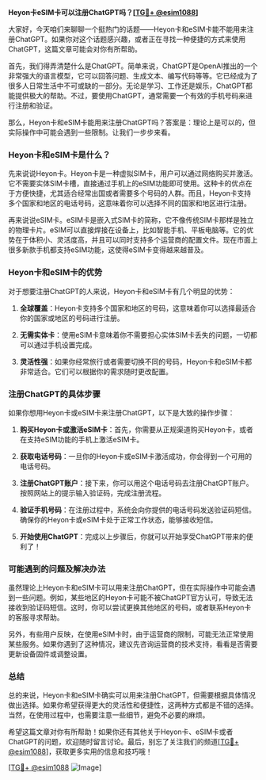 **Heyon卡eSIM卡可以注册ChatGPT吗？[[TG💪+ @esim1088](https://t.me/s/esim1088)]**

大家好，今天咱们来聊聊一个挺热门的话题——Heyon卡和eSIM卡能不能用来注册ChatGPT。如果你对这个话题感兴趣，或者正在寻找一种便捷的方式来使用ChatGPT，这篇文章可能会对你有所帮助。

首先，我们得弄清楚什么是ChatGPT。简单来说，ChatGPT是OpenAI推出的一个非常强大的语言模型，它可以回答问题、生成文本、编写代码等等。它已经成为了很多人日常生活中不可或缺的一部分。无论是学习、工作还是娱乐，ChatGPT都能提供极大的帮助。不过，要使用ChatGPT，通常需要一个有效的手机号码来进行注册和验证。

那么，Heyon卡和eSIM卡能用来注册ChatGPT吗？答案是：理论上是可以的，但实际操作中可能会遇到一些限制。让我们一步步来看。

### Heyon卡和eSIM卡是什么？

先来说说Heyon卡。Heyon卡是一种虚拟SIM卡，用户可以通过网络购买并激活。它不需要实体SIM卡槽，直接通过手机上的eSIM功能即可使用。这种卡的优点在于方便快捷，尤其适合经常出国或者需要多个号码的人群。而且，Heyon卡支持多个国家和地区的电话号码，这意味着你可以选择不同的国家和地区进行注册。

再来说说eSIM卡。eSIM卡是嵌入式SIM卡的简称，它不像传统SIM卡那样是独立的物理卡片。eSIM可以直接焊接在设备上，比如智能手机、平板电脑等。它的优势在于体积小、灵活度高，并且可以同时支持多个运营商的配置文件。现在市面上很多新款手机都支持eSIM功能，这使得eSIM卡变得越来越普及。

### Heyon卡和eSIM卡的优势

对于想要注册ChatGPT的人来说，Heyon卡和eSIM卡有几个明显的优势：

1. **全球覆盖**：Heyon卡支持多个国家和地区的号码，这意味着你可以选择最适合你的国家或地区的号码进行注册。
   
2. **无需实体卡**：使用eSIM卡意味着你不需要担心实体SIM卡丢失的问题，一切都可以通过手机设置完成。

3. **灵活性强**：如果你经常旅行或者需要切换不同的号码，Heyon卡和eSIM卡都非常适合。它们可以根据你的需求随时更改配置。

### 注册ChatGPT的具体步骤

如果你想用Heyon卡或eSIM卡来注册ChatGPT，以下是大致的操作步骤：

1. **购买Heyon卡或激活eSIM卡**：首先，你需要从正规渠道购买Heyon卡，或者在支持eSIM功能的手机上激活eSIM卡。

2. **获取电话号码**：一旦你的Heyon卡或eSIM卡激活成功，你会得到一个可用的电话号码。

3. **注册ChatGPT账户**：接下来，你可以用这个电话号码去注册ChatGPT账户。按照网站上的提示输入验证码，完成注册流程。

4. **验证手机号码**：在注册过程中，系统会向你提供的电话号码发送验证码短信。确保你的Heyon卡或eSIM卡处于正常工作状态，能够接收短信。

5. **开始使用ChatGPT**：完成以上步骤后，你就可以开始享受ChatGPT带来的便利了！

### 可能遇到的问题及解决办法

虽然理论上Heyon卡和eSIM卡可以用来注册ChatGPT，但在实际操作中可能会遇到一些问题。例如，某些地区的Heyon卡可能不被ChatGPT官方认可，导致无法接收到验证码短信。这时，你可以尝试更换其他地区的号码，或者联系Heyon卡的客服寻求帮助。

另外，有些用户反映，在使用eSIM卡时，由于运营商的限制，可能无法正常使用某些服务。如果你遇到了这种情况，建议先咨询运营商的技术支持，看看是否需要更新设备固件或调整设置。

### 总结

总的来说，Heyon卡和eSIM卡确实可以用来注册ChatGPT，但需要根据具体情况做出选择。如果你希望获得更大的灵活性和便捷性，这两种方式都是不错的选择。当然，在使用过程中，也需要注意一些细节，避免不必要的麻烦。

希望这篇文章对你有所帮助！如果你还有其他关于Heyon卡、eSIM卡或者ChatGPT的问题，欢迎随时留言讨论。最后，别忘了关注我们的频道[[TG💪+ @esim1088](https://t.me/s/esim1088)]，获取更多实用的信息和技巧哦！

[[TG💪+ @esim1088](https://t.me/s/esim1088) ![Image](https://i.postimg.cc/4NQfJmqS/Snipaste-2025-05-13-00-14-12.png)]